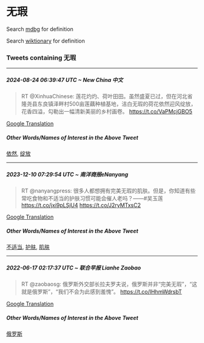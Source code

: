 # 无瑕

Search [mdbg](https://www.mdbg.net/chinese/dictionary?page=worddict&wdrst=0&wdqb=无瑕) for definition

Search [wiktionary](https://en.wiktionary.org/wiki/无瑕) for definition

### Tweets containing 无瑕

___
##### 2024-08-24 06:39:47 UTC ~ New China 中文
> RT @XinhuaChinese: 莲花灼灼、荷叶田田。虽然盛夏已过，但在河北省隆尧县东良镇泽畔村500亩莲藕种植基地，洁白无瑕的荷花依然迎风绽放，花香四溢，勾勒出一幅清新美丽的乡村画卷。 https://t.co/VaPMcjGBO5

[Google Translation](https://translate.google.com/?hi=en&tab=TT&sl=zh-CN&tl=en&op=translate&text=RT+%40XinhuaChinese%3A+%E8%8E%B2%E8%8A%B1%E7%81%BC%E7%81%BC%E3%80%81%E8%8D%B7%E5%8F%B6%E7%94%B0%E7%94%B0%E3%80%82%E8%99%BD%E7%84%B6%E7%9B%9B%E5%A4%8F%E5%B7%B2%E8%BF%87%EF%BC%8C%E4%BD%86%E5%9C%A8%E6%B2%B3%E5%8C%97%E7%9C%81%E9%9A%86%E5%B0%A7%E5%8E%BF%E4%B8%9C%E8%89%AF%E9%95%87%E6%B3%BD%E7%95%94%E6%9D%91500%E4%BA%A9%E8%8E%B2%E8%97%95%E7%A7%8D%E6%A4%8D%E5%9F%BA%E5%9C%B0%EF%BC%8C%E6%B4%81%E7%99%BD%E6%97%A0%E7%91%95%E7%9A%84%E8%8D%B7%E8%8A%B1%E4%BE%9D%E7%84%B6%E8%BF%8E%E9%A3%8E%E7%BB%BD%E6%94%BE%EF%BC%8C%E8%8A%B1%E9%A6%99%E5%9B%9B%E6%BA%A2%EF%BC%8C%E5%8B%BE%E5%8B%92%E5%87%BA%E4%B8%80%E5%B9%85%E6%B8%85%E6%96%B0%E7%BE%8E%E4%B8%BD%E7%9A%84%E4%B9%A1%E6%9D%91%E7%94%BB%E5%8D%B7%E3%80%82+https%3A%2F%2Ft.co%2FVaPMcjGBO5)
##### Other Words/Names of Interest in the Above Tweet
[依然](依然.md), [绽放](绽放.md)
___
##### 2023-12-10 07:29:54 UTC ~ 南洋商报eNanyang
> RT @nanyangpress: 很多人都想拥有完美无瑕的肌肤。但是，你知道有些常吃食物和不适当的护肤习惯可能会催人老吗？——#吴玉莲 https://t.co/jxi9pLSjU4 https://t.co/J2ryMTxsC2

[Google Translation](https://translate.google.com/?hi=en&tab=TT&sl=zh-CN&tl=en&op=translate&text=RT+%40nanyangpress%3A+%E5%BE%88%E5%A4%9A%E4%BA%BA%E9%83%BD%E6%83%B3%E6%8B%A5%E6%9C%89%E5%AE%8C%E7%BE%8E%E6%97%A0%E7%91%95%E7%9A%84%E8%82%8C%E8%82%A4%E3%80%82%E4%BD%86%E6%98%AF%EF%BC%8C%E4%BD%A0%E7%9F%A5%E9%81%93%E6%9C%89%E4%BA%9B%E5%B8%B8%E5%90%83%E9%A3%9F%E7%89%A9%E5%92%8C%E4%B8%8D%E9%80%82%E5%BD%93%E7%9A%84%E6%8A%A4%E8%82%A4%E4%B9%A0%E6%83%AF%E5%8F%AF%E8%83%BD%E4%BC%9A%E5%82%AC%E4%BA%BA%E8%80%81%E5%90%97%EF%BC%9F%E2%80%94%E2%80%94%23%E5%90%B4%E7%8E%89%E8%8E%B2+https%3A%2F%2Ft.co%2Fjxi9pLSjU4+https%3A%2F%2Ft.co%2FJ2ryMTxsC2)
##### Other Words/Names of Interest in the Above Tweet
[不适当](不适当.md), [护肤](护肤.md), [肌肤](肌肤.md)
___
##### 2022-06-17 02:17:37 UTC ~ 联合早报 Lianhe Zaobao
> RT @zaobaosg: 俄罗斯外交部长拉夫罗夫说，俄罗斯并非“完美无瑕”，“这就是俄罗斯”，“我们不会为此感到羞愧”。 https://t.co/lHhmWdrsbT

[Google Translation](https://translate.google.com/?hi=en&tab=TT&sl=zh-CN&tl=en&op=translate&text=RT+%40zaobaosg%3A+%E4%BF%84%E7%BD%97%E6%96%AF%E5%A4%96%E4%BA%A4%E9%83%A8%E9%95%BF%E6%8B%89%E5%A4%AB%E7%BD%97%E5%A4%AB%E8%AF%B4%EF%BC%8C%E4%BF%84%E7%BD%97%E6%96%AF%E5%B9%B6%E9%9D%9E%E2%80%9C%E5%AE%8C%E7%BE%8E%E6%97%A0%E7%91%95%E2%80%9D%EF%BC%8C%E2%80%9C%E8%BF%99%E5%B0%B1%E6%98%AF%E4%BF%84%E7%BD%97%E6%96%AF%E2%80%9D%EF%BC%8C%E2%80%9C%E6%88%91%E4%BB%AC%E4%B8%8D%E4%BC%9A%E4%B8%BA%E6%AD%A4%E6%84%9F%E5%88%B0%E7%BE%9E%E6%84%A7%E2%80%9D%E3%80%82+https%3A%2F%2Ft.co%2FlHhmWdrsbT)
##### Other Words/Names of Interest in the Above Tweet
[俄罗斯](俄罗斯.md)
